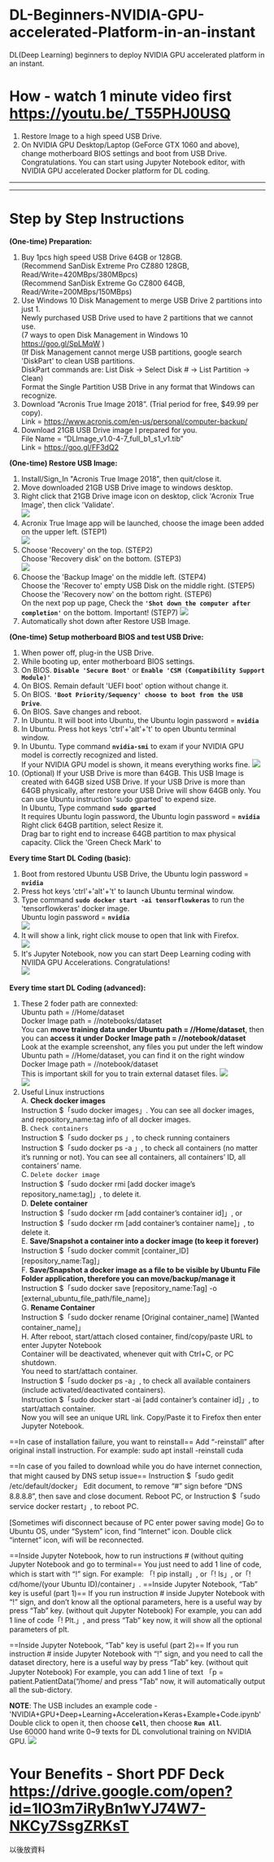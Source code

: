 # DL-Beginners-NVIDIA-GPU-accelerated-Platform-in-an-instant
DL(Deep Learning) beginners to deploy NVIDIA GPU accelerated platform in an instant.

# How - watch 1 minute video first https://youtu.be/_T55PHJ0USQ
1. Restore Image to a high speed USB Drive.  
2. On NVIDIA GPU Desktop/Laptop (GeForce GTX 1060 and above), change motherboard BIOS settings and boot from USB Drive.  
   Congratulations. You can start using Jupyter Notebook editor, with NVIDIA GPU accelerated Docker platform for DL coding.  
   
___
___

# Step by Step Instructions
**(One-time) Preparation:** 
1. Buy 1pcs high speed USB Drive 64GB or 128GB.  
   (Recommend SanDisk Extreme Pro CZ880 128GB, Read/Write=420MBps/380MBpcs)  
   (Recommend SanDisk Extreme Go CZ800 64GB, Read/Write=200MBps/150MBps)  
2. Use Windows 10 Disk Management to merge USB Drive 2 partitions into just 1.  
   Newly purchased USB Drive used to have 2 partitions that we cannot use.  
   (7 ways to open Disk Management in Windows 10 https://goo.gl/SpLMqW )  
   (If Disk Management cannot merge USB partitions, google search 'DiskPart' to clean USB partitions.  
   DiskPart commands are: List Disk -> Select Disk # -> List Partition -> Clean)  
   Format the Single Partition USB Drive in any format that Windows can recognize.  
3. Download “Acronis True Image 2018”. (Trial period for free, $49.99 per copy).  
   Link = https://www.acronis.com/en-us/personal/computer-backup/  
4. Download 21GB USB Drive image I prepared for you.  
   File Name = “DLImage_v1.0-4-7_full_b1_s1_v1.tib”  
   Link = https://goo.gl/FF3dQ2  

**(One-time) Restore USB Image:**  
1. Install/Sign_In "Acronis True Image 2018", then quit/close it.  
2. Move downloaded 21GB USB Drive image to windows desktop.  
3. Right click that 21GB Drive image icon on desktop, click 'Acronix True Image', then click 'Validate'.  
![](/photo/Picture1a.png)  
4. Acronix True Image app will be launched, choose the image been added on the upper left. (STEP1)  
![](/photo/Picture1b.png)  
5. Choose 'Recovery' on the top. (STEP2)  
   Choose 'Recovery disk' on the bottom. (STEP3)  
![](/photo/Picture1c.png)
6. Choose the 'Backup Image' on the middle left. (STEP4)  
   Choose the 'Recover to' empty USB Disk on the middle right. (STEP5)  
   Choose the 'Recovery now' on the bottom right. (STEP6)  
   On the next pop up page, Check the **`'Shot down the computer after completion'`** on the bottom. Important! (STEP7)
![](/photo/Picture1d.png)  
7. Automatically shot down after Restore USB Image.  

**(One-time) Setup motherboard BIOS and test USB Drive:**  
1. When power off, plug-in the USB Drive.
2. While booting up, enter motherboard BIOS settings.  
3. On BIOS. **`Disable 'Secure Boot'`** or **`Enable 'CSM (Compatibility Support Module)'`**  
4. On BIOS. Remain default 'UEFI boot' option without change it.  
5. On BIOS. **`'Boot Priority/Sequency' choose to boot from the USB Drive`**.  
6. On BIOS. Save changes and reboot.  
7. In Ubuntu. It will boot into Ubuntu, the Ubuntu login password = **`nvidia`**  
8. In Ubuntu. Press hot keys 'ctrl'+'alt'+'t' to open Ubuntu terminal window.  
9. In Ubuntu. Type command **`nvidia-smi`** to exam if your NVIDIA GPU model is correctly recognized and listed.  
   If your NVIDIA GPU model is shown, it means everything works fine.
![](/photo/Picture2a.png)  
10. (Optional) If your USB Drive is more than 64GB. This USB Image is created with 64GB sized USB Drive. If your USB Drive is more than 64GB physically, after restore your USB Drive will show 64GB only. You can use Ubuntu instruction 'sudo gparted' to expend size.  
     In Ubuntu, Type command **`sudo gparted`**  
     It requires Ubuntu login password, the Ubuntu login password = **`nvidia`**  
     Right click 64GB partition, select Resize it.  
     Drag bar to right end to increase 64GB partition to max physical capacity.
     Click the 'Green Check Mark' to 
     

 
**Every time Start DL Coding (basic):**  
1. Boot from restored Ubuntu USB Drive, the Ubuntu login password = **`nvidia`**  
2. Press hot keys 'ctrl'+'alt'+'t' to launch Ubuntu terminal window.  
3. Type command **`sudo docker start -ai tensorflowkeras`** to run the 'tensorflowkeras' docker image.  
   Ubuntu login password = **`nvidia`**  
![](/photo/Picture3a.png)  
4. It will show a link, right click mouse to open that link with Firefox.  
![](/photo/Picture3b.png)  
5. It's Jupyter Notebook, now you can start Deep Learning coding with NVIIDA GPU Accelerations. Congratulations!  
![](/photo/Picture3c.png)   

**Every time start DL Coding (advanced):**  
1. These 2 foder path are connexted:  
   Ubuntu path = //Home/dataset  
   Docker Image path = //notebooks/dataset  
   You can **move training data under Ubuntu path = //Home/dataset**, then you can **access it under Docker Image path = //notebook/dataset**  
   Look at the example screenshot, any files you put under the left window Ubuntu path = //Home/dataset, you can find it on the right window Docker Image path = //notebook/dataset  
   This is important skill for you to train external dataset files.
![](/photo/Picture4a.png)  
![](/photo/Picture4b.png)  
2. Useful Linux instructions  
A. **Check docker images**  
Instruction $「sudo docker images」. You can see all docker images, and repository_name:tag info of all docker images.  
B. `Check containers`  
Instruction $「sudo docker ps 」, to check running containers  
Instruction $「sudo docker ps -a 」, to check all containers (no matter it’s running or not). You can see all containers, all containers’ ID, all containers’ name.  
C. `Delete docker image`  
Instruction $「sudo docker rmi [add docker image’s repository_name:tag]」, to delete it.  
D. **Delete container**  
Instruction $「sudo docker rm [add container’s container id]」, or  
Instruction $「sudo docker rm [add container’s container name]」, to delete it.  
E. **Save/Snapshot a container into a docker image (to keep it forever)**  
Instruction $「sudo docker commit [container_ID] [repository_name:Tag]」  
F. **Save/Snapshot a docker image as a file to be visible by Ubuntu File Folder application, therefore you can move/backup/manage it**  
Instruction $「sudo docker save [repository_name:Tag] -o [external_ubuntu_file_path/file_name]」  
G. **Rename Container**  
Instruction $「sudo docker rename [Original container_name] [Wanted container_name]」  
H. After reboot, start/attach closed container, find/copy/paste URL to enter Jupyter Notebook  
Container will be deactivated, whenever quit with Ctrl+C, or PC shutdown.  
You need to start/attach container.  
Instruction $「sudo docker ps -a」, to check all available containers (include activated/deactivated containers).  
Instruction $「sudo docker start -ai [add container’s container id]」, to start/attach container.  
Now you will see an unique URL link. Copy/Paste it to Firefox then enter Jupyter Notebook.  

==In case of installation failure, you want to reinstall==
Add “-reinstall” after original install instruction.
For example: 
sudo apt install -reinstall cuda

==In case of you failed to download while you do have internet connection, that might caused by DNS setup issue==
Instruction $「sudo gedit /etc/default/docker」
Edit document, to remove “#” sign before “DNS 8.8.8.8”, then save and close document.
Reboot PC, or Instruction $「sudo service docker restart」, to reboot PC.

[Sometimes wifi disconnect because of PC enter power saving mode]
Go to Ubuntu OS, under “System” icon, find “Internet” icon. 
Double click “internet” icon, wifi will be reconnected.

==Inside Jupyter Notebook, how to run instructions # (without quiting Jupyter Notebook and go to terminal==
You just need to add 1 line of code, which is start with “!” sign. 
For example: 「! pip install」, or「! ls」, or「! cd/home/(your Ubuntu ID)/container」. 
==Inside Jupyter Notebook, “Tab” key is useful (part 1)==
If you run instruction # inside Jupyter Notebook with “!” sign, and don’t know all the optional parameters, here is a useful way by press “Tab” key. (without quit Jupyter Notebook)
For example, you can add 1 line of code「! Plt.」, and press “Tab” key now, it will show all the optional parameters of plt.

==Inside Jupyter Notebook, “Tab” key is useful (part 2)==
If you run instruction # inside Jupyter Notebook with “!” sign, and you need to call the dataset directory, here is a useful way by press “Tab” key. (without quit Jupyter Notebook)
For example, you can add 1 line of text 「p = patient.PatientData(“/home/ and press “Tab” now, it will automatically output all the sub-dictory.


**NOTE**: The USB includes an example code - 'NVIDIA+GPU+Deep+Learning+Acceleration+Keras+Example+Code.ipynb'   
Double click to open it, then choose  **`Cell`**, then choose **`Run All`**.  
Use 60000 hand write 0~9 texts for DL convolutional training on NVIDIA GPU. 
![](/photo/Picture3d.png)  

# Your Benefits - Short PDF Deck https://drive.google.com/open?id=1lO3m7iRyBn1wYJ74W7-NKCy7SsgZRKsT

以後放資料  


